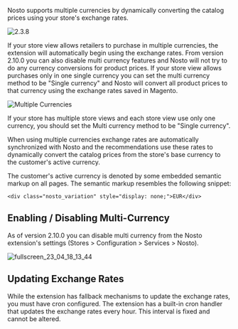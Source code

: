 Nosto supports multiple currencies by dynamically converting the catalog prices using your store's exchange rates.

![2.3.8](https://img.shields.io/badge/nosto-2.3.8-red.svg)

If your store view allows retailers to purchase in multiple currencies, the extension will automatically begin using the exchange rates. From version 2.10.0 you can also disable multi currency features and Nosto will not try to do any currency conversions for product prices. If your store view allows purchases only in one single currency you can set the multi currency method to be "Single currency" and Nosto will convert all product prices to that currency using the exchange rates saved in Magento.

![Multiple Currencies](https://user-images.githubusercontent.com/327432/31316109-2ab18b2e-ac2f-11e7-9230-576dbec556c5.png)

If your store has multiple store views and each store view use only one currency, you should set the Multi currency method to be "Single currency".

When using multiple currencies exchange rates are automatically synchronized with Nosto and the recommendations use these rates to dynamically convert the catalog prices from the store's base currency to the customer's active currency.

The customer's active currency is denoted by some embedded semantic markup on all pages. The semantic markup resembles the following snippet:

```
<div class="nosto_variation" style="display: none;">EUR</div>
```

## Enabling / Disabling Multi-Currency

As of version 2.10.0 you can disable multi currency from the Nosto extension's settings (Stores > Configuration > Services > Nosto).

![fullscreen_23_04_18_13_44](https://user-images.githubusercontent.com/15191701/39122156-9af96024-46fc-11e8-9109-00e0e262c776.png)

## Updating Exchange Rates

While the extension has fallback mechanisms to update the exchange rates, you must have cron configured. The extension has a built-in cron handler that updates the exchange rates every hour. This interval is fixed and cannot be altered.